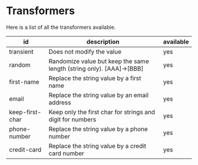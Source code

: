 # Transformers

Here is a list of all the transformers available.

| id              | description                                                          | available |
| --------------- | -------------------------------------------------------------------- | --------- |
| transient       | Does not modify the value                                            | yes       |
| random          | Randomize value but keep the same length (string only). [AAA]->[BBB] | yes       |
| first-name      | Replace the string value by a first name                             | yes       |
| email           | Replace the string value by an email address                         | yes       |
| keep-first-char | Keep only the first char for strings and digit for numbers           | yes       |
| phone-number    | Replace the string value by a phone number                           | yes       |
| credit-card     | Replace the string value by a credit card number                     | yes       |
